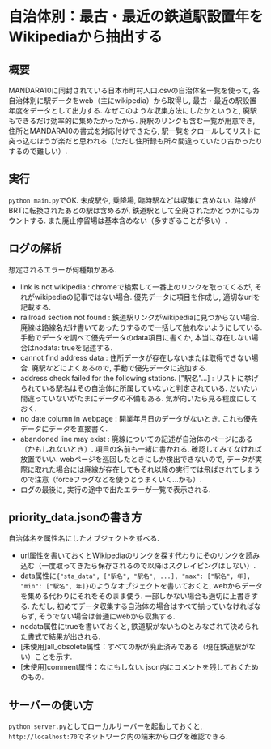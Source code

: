 # 自治体別：最古・最近の鉄道駅設置年をWikipediaから抽出する
## 概要
MANDARA10に同封されている日本市町村人口.csvの自治体名一覧を使って, 各自治体別に駅データをweb（主にwikipedia）から取得し, 最古・最近の駅設置年度をデータとして出力する.
なぜこのような収集方法にしたかというと, 廃駅もできるだけ効率的に集めたかったから. 廃駅のリンクも含む一覧が用意でき, 住所とMANDARA10の書式を対応付けできたら, 駅一覧をクロールしてリストに突っ込むほうが楽だと思われる（ただし住所録も所々間違っていたり古かったりするので難しい）.

## 実行
`python main.py`でOK.
未成駅や, 乗降場, 臨時駅などは収集に含めない. 路線がBRTに転換されたあとの駅は含めるが, 鉄道駅として全廃されたかどうかにもカウントする. また廃止停留場は基本含めない（多すぎることが多い）.

## ログの解析
想定されるエラーが何種類かある.
+ link is not wikipedia : chromeで検索して一番上のリンクを取ってくるが, それがwikipediaの記事ではない場合. 優先データに項目を作成し, 適切なurlを記載する.
+ railroad section not found : 鉄道駅リンクがwikipediaに見つからない場合. 廃線は路線名だけ書いてあったりするので一括して触れないようにしている. 手動でデータを調べて優先データのdata項目に書くか, 本当に存在しない場合はnodata: trueを記述する.
+ cannot find address data : 住所データが存在しないまたは取得できない場合. 廃駅などによくあるので, 手動で優先データに追加する.
+ address check failed for the following stations. ["駅名"...] : リストに挙げられている駅名はその自治体に所属していないと判定されている. だいたい間違っていないがたまにデータの不備もある. 気が向いたら見る程度にしておく.
+ no date column in webpage : 開業年月日のデータがないとき. これも優先データにデータを直接書く.
+ abandoned line may exist : 廃線についての記述が自治体のページにある（かもしれないとき）. 項目の名前も一緒に書かれる. 確認してみてなければ放置でいい. webページを巡回したときにしか検出できないので, データが実際に取れた場合には廃線が存在してもそれ以降の実行では飛ばされてしまうので注意（forceフラグなどを使うとうまくいく...かも）.
+ ログの最後に, 実行の途中で出たエラーが一覧で表示される.

## priority_data.jsonの書き方
自治体名を属性名にしたオブジェクトを並べる.
+ url属性を書いておくとWikipediaのリンクを探す代わりにそのリンクを読み込む（一度取ってきたら保存されるので以降はスクレイピングはしない）.
+ data属性に`{"sta_data", ["駅名", "駅名", ...], "max": ["駅名", 年], "min": ["駅名", 年]}`のようなオブジェクトを書いておくと, webからデータを集める代わりにそれをそのまま使う.
一部しかない場合も適切に上書きする. ただし, 初めてデータ収集する自治体の場合はすべて揃っていなければならず, そうでない場合は普通にwebから収集する.
+ nodata属性にtrueを書いておくと, 鉄道駅がないものとみなされて決められた書式で結果が出される.
+ [未使用]all_obsolete属性：すべての駅が廃止済みである（現在鉄道駅がない）ことを示す.
+ [未使用]comment属性：なにもしない. json内にコメントを残しておくためのもの.

## サーバーの使い方
`python server.py`としてローカルサーバーを起動しておくと, `http://localhost:70`でネットワーク内の端末からログを確認できる.
